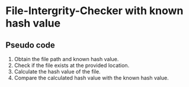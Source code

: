 # File-Intergrity-Checker with known hash value

Pseudo code
------------
1. Obtain the file path and known hash value.
2. Check if the file exists at the provided location.
3. Calculate the hash value of the file.
4. Compare the calculated hash value with the known hash value.
